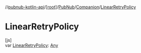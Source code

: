 //[pubnub-kotlin-api](../../../../index.md)/[[root]](../../index.md)/[PubNub](../index.md)/[Companion](index.md)/[LinearRetryPolicy](-linear-retry-policy.md)

# LinearRetryPolicy

[js]\
var [LinearRetryPolicy](-linear-retry-policy.md): [Any](https://kotlinlang.org/api/latest/jvm/stdlib/kotlin-stdlib/kotlin/-any/index.html)
